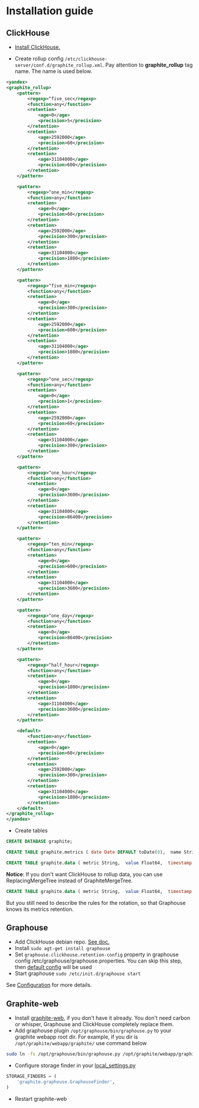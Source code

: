 Installation guide
==================

ClickHouse
----------

- [Install ClickHouse.](https://clickhouse.yandex/reference_en.html#Installation)

- Create rollup config `/etc/clickhouse-server/conf.d/graphite_rollup.xml`.
Pay attention to **graphite_rollup** tag name. The name is used below.

```xml
<yandex>
<graphite_rollup>
	<pattern>
		<regexp>^five_sec</regexp>
		<function>any</function>
		<retention>
			<age>0</age>
			<precision>5</precision>
		</retention>
		<retention>
			<age>2592000</age>
			<precision>60</precision>
		</retention>
		<retention>
			<age>31104000</age>
			<precision>600</precision>
		</retention>
	</pattern>

	<pattern>
		<regexp>^one_min</regexp>
		<function>any</function>
		<retention>
			<age>0</age>
			<precision>60</precision>
		</retention>
		<retention>
			<age>2592000</age>
			<precision>300</precision>
		</retention>
		<retention>
			<age>31104000</age>
			<precision>1800</precision>
		</retention>
	</pattern>

	<pattern>
		<regexp>^five_min</regexp>
		<function>any</function>
		<retention>
			<age>0</age>
			<precision>300</precision>
		</retention>
		<retention>
			<age>2592000</age>
			<precision>600</precision>
		</retention>
		<retention>
			<age>31104000</age>
			<precision>1800</precision>
		</retention>
	</pattern>

	<pattern>
		<regexp>^one_sec</regexp>
		<function>any</function>
		<retention>
			<age>0</age>
			<precision>1</precision>
		</retention>
		<retention>
			<age>2592000</age>
			<precision>60</precision>
		</retention>
		<retention>
			<age>31104000</age>
			<precision>300</precision>
		</retention>
	</pattern>

	<pattern>
		<regexp>^one_hour</regexp>
		<function>any</function>
		<retention>
			<age>0</age>
			<precision>3600</precision>
		</retention>
		<retention>
			<age>31104000</age>
			<precision>86400</precision>
		</retention>
	</pattern>

	<pattern>
		<regexp>^ten_min</regexp>
		<function>any</function>
		<retention>
			<age>0</age>
			<precision>600</precision>
		</retention>
		<retention>
			<age>31104000</age>
			<precision>3600</precision>
		</retention>
	</pattern>

	<pattern>
		<regexp>^one_day</regexp>
		<function>any</function>
		<retention>
			<age>0</age>
			<precision>86400</precision>
		</retention>
	</pattern>

	<pattern>
		<regexp>^half_hour</regexp>
		<function>any</function>
		<retention>
			<age>0</age>
			<precision>1800</precision>
		</retention>
		<retention>
			<age>31104000</age>
			<precision>3600</precision>
		</retention>
	</pattern>

	<default>
		<function>any</function>
		<retention>
			<age>0</age>
			<precision>60</precision>
		</retention>
		<retention>
			<age>2592000</age>
			<precision>300</precision>
		</retention>
		<retention>
			<age>31104000</age>
			<precision>1800</precision>
		</retention>
	</default>
</graphite_rollup>
</yandex>
```
- Create tables
```sql
CREATE DATABASE graphite;

CREATE TABLE graphite.metrics ( date Date DEFAULT toDate(0),  name String,  level UInt16,  parent String,  updated DateTime DEFAULT now(),  status Enum8('SIMPLE' = 0, 'BAN' = 1, 'APPROVED' = 2, 'HIDDEN' = 3, 'AUTO_HIDDEN' = 4)) ENGINE = ReplacingMergeTree(date, (parent, name), 1024, updated);

CREATE TABLE graphite.data ( metric String,  value Float64,  timestamp UInt32,  date Date,  updated UInt32) ENGINE = GraphiteMergeTree(date, (metric, timestamp), 8192, 'graphite_rollup');
```

**Notice**: If you don't want ClickHouse to rollup data, you can use ReplacingMergeTree instead of GraphiteMergeTree.
```sql
CREATE TABLE graphite.data ( metric String,  value Float64,  timestamp UInt32,  date Date,  updated UInt32) ENGINE = ReplacingMergeTree(date, (metric, timestamp), 8192, updated)
```
But you still need to describe the rules for the rotation, so that Graphouse knows its metrics retention.


Graphouse
---------
- Add ClickHouse debian repo. [See doc.](https://clickhouse.yandex/reference_en.html#Installing)
- Install `sudo agt-get install graphouse`
- Set `graphouse.clickhouse.retention-config` property in graphouse config /etc/graphouse/graphouse.properties. You can skip this step, then [default config](../src/main/java/ru/yandex/market/graphouse/retention/DefaultRetentionProvider.java#L29) will be used
- Start graphouse `sudo /etc/init.d/graphouse start`

See [Configuration](config.md) for more details.


Graphite-web
------------
- Install [graphite-web](http://graphite.readthedocs.io/en/latest/), if you don't have it already. You don't need carbon or whisper, Graphouse and ClickHouse completely replace them.
- Add graphouse plugin `/opt/graphouse/bin/graphouse.py` to your graphite webapp root dir.
For example, if you dir is `/opt/graphite/webapp/graphite/` use command below
```bash
sudo ln -fs /opt/graphouse/bin/graphouse.py /opt/graphite/webapp/graphite/graphouse.py
```

- Configure storage finder in your [local_settings.py](http://graphite.readthedocs.io/en/latest/config-local-settings.html)
```python
STORAGE_FINDERS = (
    'graphite.graphouse.GraphouseFinder',
)
```
- Restart graphite-web


